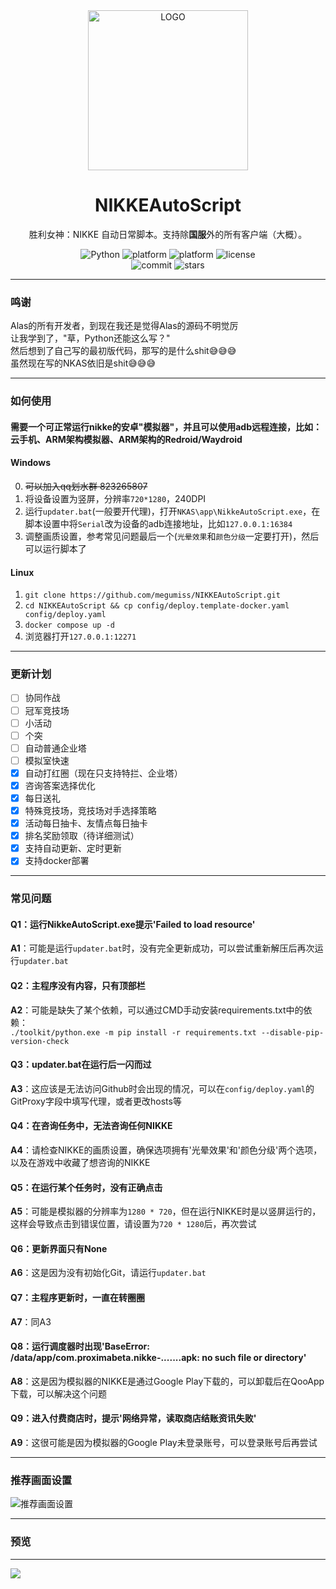 <div align="center">

<img alt="LOGO" src="./webapp/src/assets/img/Helm.png" width="256" height="256" />

# NIKKEAutoScript

胜利女神：NIKKE 自动日常脚本。支持除**国服**外的所有客户端（大概）。

<p align="center">
  <img alt="Python" src="https://img.shields.io/badge/Python-3776AB?logo=python&logoColor=white">
  <img alt="platform" src="https://img.shields.io/badge/platform-Windows-blueviolet">
  <img alt="platform" src="https://img.shields.io/badge/platform-Docker-blueviolet">
  <img alt="license" src="https://img.shields.io/github/license/megumiss/NIKKEAutoScript">
  <br/>
  <img alt="commit" src="https://img.shields.io/github/commit-activity/m/megumiss/NIKKEAutoScript">
  <img alt="stars" src="https://img.shields.io/github/stars/megumiss/NIKKEAutoScript?style=social">
</p>

</div>

---

### 鸣谢

Alas的所有开发者，到现在我还是觉得Alas的源码不明觉厉  
让我学到了，"草，Python还能这么写？"  
然后想到了自己写的最初版代码，那写的是什么shit😅😅😅  
虽然现在写的NKAS依旧是shit😅😅😅

---

### 如何使用

#### 需要一个可正常运行nikke的安卓"模拟器"，并且可以使用adb远程连接，比如：云手机、ARM架构模拟器、ARM架构的Redroid/Waydroid

#### Windows
0. ~~可以加入qq划水群 823265807~~  
1. 将设备设置为竖屏，分辨率`720*1280`，240DPI  
2. 运行`updater.bat`(一般要开代理)，打开`NKAS\app\NikkeAutoScript.exe`，在脚本设置中将`Serial`改为设备的adb连接地址，比如`127.0.0.1:16384`  
3. 调整画质设置，参考常见问题最后一个(`光晕效果`和`颜色分级`一定要打开)，然后可以运行脚本了  

#### Linux
1. `git clone https://github.com/megumiss/NIKKEAutoScript.git`  
2. `cd NIKKEAutoScript && cp config/deploy.template-docker.yaml config/deploy.yaml`  
3. `docker compose up -d`  
4. 浏览器打开`127.0.0.1:12271`  

---

### 更新计划
- [ ] 协同作战
- [ ] 冠军竞技场
- [ ] 小活动
- [ ] 个突
- [ ] 自动普通企业塔
- [ ] 模拟室快速
- [x] 自动打红圈（现在只支持特拦、企业塔）
- [x] 咨询答案选择优化
- [x] 每日送礼
- [x] 特殊竞技场，竞技场对手选择策略
- [x] 活动每日抽卡、友情点每日抽卡
- [x] 排名奖励领取（待详细测试）
- [x] 支持自动更新、定时更新
- [x] 支持docker部署

---

### 常见问题

#### Q1：运行NikkeAutoScript.exe提示'Failed to load resource'
**A1**：可能是运行`updater.bat`时，没有完全更新成功，可以尝试重新解压后再次运行`updater.bat`

#### Q2：主程序没有内容，只有顶部栏
**A2**：可能是缺失了某个依赖，可以通过CMD手动安装requirements.txt中的依赖：  
`./toolkit/python.exe -m pip install -r requirements.txt --disable-pip-version-check`

#### Q3：updater.bat在运行后一闪而过
**A3**：这应该是无法访问Github时会出现的情况，可以在`config/deploy.yaml`的GitProxy字段中填写代理，或者更改hosts等

#### Q4：在咨询任务中，无法咨询任何NIKKE
**A4**：请检查NIKKE的画质设置，确保选项拥有'光晕效果'和'颜色分级'两个选项，以及在游戏中收藏了想咨询的NIKKE

#### Q5：在运行某个任务时，没有正确点击
**A5**：可能是模拟器的分辨率为`1280 * 720`，但在运行NIKKE时是以竖屏运行的，这样会导致点击到错误位置，请设置为`720 * 1280`后，再次尝试

#### Q6：更新界面只有None
**A6**：这是因为没有初始化Git，请运行`updater.bat`

#### Q7：主程序更新时，一直在转圈圈
**A7**：同A3

#### Q8：运行调度器时出现'BaseError: /data/app/com.proximabeta.nikke-.......apk: no such file or directory'
**A8**：这是因为模拟器的NIKKE是通过Google Play下载的，可以卸载后在QooApp下载，可以解决这个问题

#### Q9：进入付费商店时，提示'网络异常，读取商店结账资讯失败'
**A9**：这很可能是因为模拟器的Google Play未登录账号，可以登录账号后再尝试

---

### 推荐画面设置
![推荐画面设置](https://s2.loli.net/2024/05/06/Rjcx7EwWXlbKBot.png)

---

### 预览

---

![](https://profile-counter.glitch.me/megumiss-NIKKEAutoScript/count.svg)